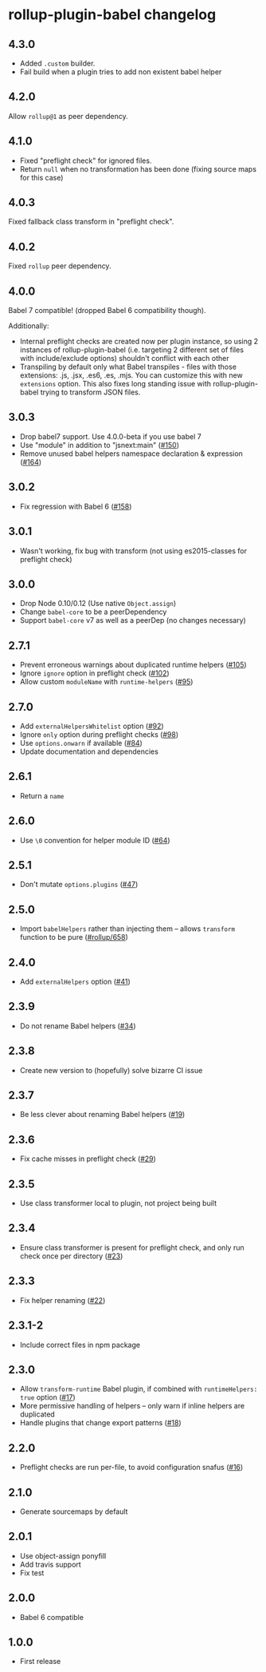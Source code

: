 # rollup-plugin-babel changelog

## 4.3.0

- Added `.custom` builder.
- Fail build when a plugin tries to add non existent babel helper

## 4.2.0

Allow `rollup@1` as peer dependency.

## 4.1.0

- Fixed "preflight check" for ignored files.
- Return `null` when no transformation has been done (fixing source maps for this case)

## 4.0.3

Fixed fallback class transform in "preflight check".

## 4.0.2

Fixed `rollup` peer dependency.

## 4.0.0

Babel 7 compatible! (dropped Babel 6 compatibility though).

Additionally:

- Internal preflight checks are created now per plugin instance, so using 2 instances of rollup-plugin-babel (i.e. targeting 2 different set of files with include/exclude options) shouldn't conflict with each other
- Transpiling by default only what Babel transpiles - files with those extensions: .js, .jsx, .es6, .es, .mjs. You can customize this with new `extensions` option. This also fixes long standing issue with rollup-plugin-babel trying to transform JSON files.

## 3.0.3

- Drop babel7 support. Use 4.0.0-beta if you use babel 7
- Use "module" in addition to "jsnext:main" ([#150](https://github.com/rollup/rollup-plugin-babel/issues/150))
- Remove unused babel helpers namespace declaration & expression ([#164](https://github.com/rollup/rollup-plugin-babel/issues/164))

## 3.0.2

- Fix regression with Babel 6 ([#158](https://github.com/rollup/rollup-plugin-babel/issues/158))

## 3.0.1

- Wasn't working, fix bug with transform (not using es2015-classes for preflight check)

## 3.0.0

- Drop Node 0.10/0.12 (Use native `Object.assign`)
- Change `babel-core` to be a peerDependency
- Support `babel-core` v7 as well as a peerDep (no changes necessary)

## 2.7.1

- Prevent erroneous warnings about duplicated runtime helpers ([#105](https://github.com/rollup/rollup-plugin-babel/issues/105))
- Ignore `ignore` option in preflight check ([#102](https://github.com/rollup/rollup-plugin-babel/issues/102))
- Allow custom `moduleName` with `runtime-helpers` ([#95](https://github.com/rollup/rollup-plugin-babel/issues/95))

## 2.7.0

- Add `externalHelpersWhitelist` option ([#92](https://github.com/rollup/rollup-plugin-babel/pull/92))
- Ignore `only` option during preflight checks ([#98](https://github.com/rollup/rollup-plugin-babel/issues/98))
- Use `options.onwarn` if available ([#84](https://github.com/rollup/rollup-plugin-babel/issues/84))
- Update documentation and dependencies

## 2.6.1

- Return a `name`

## 2.6.0

- Use `\0` convention for helper module ID ([#64](https://github.com/rollup/rollup-plugin-babel/issues/64))

## 2.5.1

- Don't mutate `options.plugins` ([#47](https://github.com/rollup/rollup-plugin-babel/issues/47))

## 2.5.0

- Import `babelHelpers` rather than injecting them – allows `transform` function to be pure ([#rollup/658](https://github.com/rollup/rollup/pull/658#issuecomment-223876824))

## 2.4.0

- Add `externalHelpers` option ([#41](https://github.com/rollup/rollup-plugin-babel/pull/41))

## 2.3.9

- Do not rename Babel helpers ([#34](https://github.com/rollup/rollup-plugin-babel/pull/34))

## 2.3.8

- Create new version to (hopefully) solve bizarre CI issue

## 2.3.7

- Be less clever about renaming Babel helpers ([#19](https://github.com/rollup/rollup-plugin-babel/issues/19))

## 2.3.6

- Fix cache misses in preflight check ([#29](https://github.com/rollup/rollup-plugin-babel/pull/29))

## 2.3.5

- Use class transformer local to plugin, not project being built

## 2.3.4

- Ensure class transformer is present for preflight check, and only run check once per directory ([#23](https://github.com/rollup/rollup-plugin-babel/issues/23))

## 2.3.3

- Fix helper renaming ([#22](https://github.com/rollup/rollup-plugin-babel/issues/22))

## 2.3.1-2

- Include correct files in npm package

## 2.3.0

- Allow `transform-runtime` Babel plugin, if combined with `runtimeHelpers: true` option ([#17](https://github.com/rollup/rollup-plugin-babel/issues/17))
- More permissive handling of helpers – only warn if inline helpers are duplicated
- Handle plugins that change export patterns ([#18](https://github.com/rollup/rollup-plugin-babel/issues/18))

## 2.2.0

- Preflight checks are run per-file, to avoid configuration snafus ([#16](https://github.com/rollup/rollup-plugin-babel/issues/16))

## 2.1.0

- Generate sourcemaps by default

## 2.0.1

- Use object-assign ponyfill
- Add travis support
- Fix test

## 2.0.0

- Babel 6 compatible

## 1.0.0

- First release
